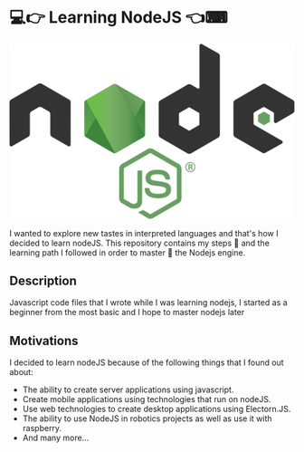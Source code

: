 # 💻👉 Learning NodeJS 👈⌨

![Alt text](./.resource/wallpaper.svg)

I wanted to explore new tastes in interpreted languages and that's how I decided to learn nodeJS. This repository contains my steps 👞 and the learning path I followed in order to master 🧠 the Nodejs engine.

## Description
Javascript code files that I wrote while I was learning nodejs, I started as a beginner from the most basic and I hope to master nodejs later

## Motivations
I decided to learn nodeJS because of the following things that I found out about:

- The ability to create server applications using javascript.
- Create mobile applications using technologies that run on nodeJS.
- Use web technologies to create desktop applications using Electorn.JS.
- The ability to use NodeJS in robotics projects as well as use it with raspberry.
- And many more...